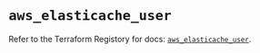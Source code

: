 # `aws_elasticache_user`

Refer to the Terraform Registory for docs: [`aws_elasticache_user`](https://registry.terraform.io/providers/hashicorp/aws/4.67.0/docs/resources/elasticache_user).
